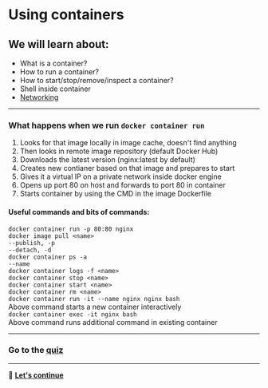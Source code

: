 # Using containers
## We will learn about:
- What is a container?
- How to run a container?
- How to start/stop/remove/inspect a container?
- Shell inside container
- [Networking](class-2.md)
<hr>

### What happens when we run `docker container run`
1. Looks for that image locally in image cache, doesn't find anything
2. Then looks in remote image repository (default Docker Hub)
3. Downloads the latest version (nginx:latest by default)
4. Creates new contianer based on that image and prepares to start
5. Gives it a virtual IP on a private network inside docker engine
6. Opens up port 80 on host and forwards to port 80 in container
7. Starts container by using the CMD in the image Dockerfile

#### Useful commands and bits of commands:
`docker container run -p 80:80 nginx`\
`docker image pull <name>`\
`--publish, -p`\
`--detach, -d`\
`docker container ps -a`\
`--name`\
`docker container logs -f <name>`\
`docker container stop <name>`\
`docker container start <name>`\
`docker container rm <name>`\
`docker container run -it --name nginx nginx bash`\
Above command starts a new container interactively\
`docker container exec -it nginx bash`\
Above command runs additional command in existing container

<hr>

### Go to the [quiz](https://kahoot.it/)

<hr>

🌌 **[Let's continue](class-2.md)**